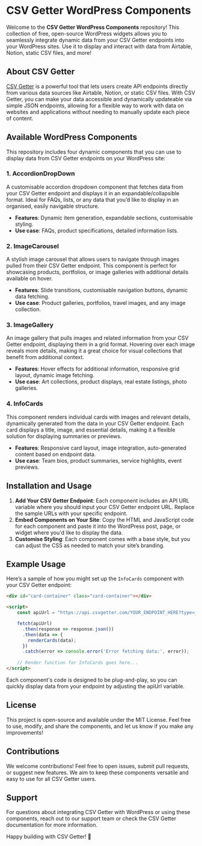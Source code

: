 # CSV Getter WordPress Components

Welcome to the **CSV Getter WordPress Components** repository! This collection of free, open-source WordPress widgets allows you to seamlessly integrate dynamic data from your CSV Getter endpoints into your WordPress sites. Use it to display and interact with data from Airtable, Notion, static CSV files, and more!

## About CSV Getter

[CSV Getter](https://csvgetter.com) is a powerful tool that lets users create API endpoints directly from various data sources like Airtable, Notion, or static CSV files. With CSV Getter, you can make your data accessible and dynamically updateable via simple JSON endpoints, allowing for a flexible way to work with data on websites and applications without needing to manually update each piece of content.

## Available WordPress Components

This repository includes four dynamic components that you can use to display data from CSV Getter endpoints on your WordPress site:

### 1. AccordionDropDown

A customisable accordion dropdown component that fetches data from your CSV Getter endpoint and displays it in an expandable/collapsible format. Ideal for FAQs, lists, or any data that you’d like to display in an organised, easily navigable structure.

- **Features**: Dynamic item generation, expandable sections, customisable styling.
- **Use case**: FAQs, product specifications, detailed information lists.

### 2. ImageCarousel

A stylish image carousel that allows users to navigate through images pulled from their CSV Getter endpoint. This component is perfect for showcasing products, portfolios, or image galleries with additional details available on hover.

- **Features**: Slide transitions, customisable navigation buttons, dynamic data fetching.
- **Use case**: Product galleries, portfolios, travel images, and any image collection.

### 3. ImageGallery

An image gallery that pulls images and related information from your CSV Getter endpoint, displaying them in a grid format. Hovering over each image reveals more details, making it a great choice for visual collections that benefit from additional context.

- **Features**: Hover effects for additional information, responsive grid layout, dynamic image fetching.
- **Use case**: Art collections, product displays, real estate listings, photo galleries.

### 4. InfoCards

This component renders individual cards with images and relevant details, dynamically generated from the data in your CSV Getter endpoint. Each card displays a title, image, and essential details, making it a flexible solution for displaying summaries or previews.

- **Features**: Responsive card layout, image integration, auto-generated content based on endpoint data.
- **Use case**: Team bios, product summaries, service highlights, event previews.

## Installation and Usage

1. **Add Your CSV Getter Endpoint**: Each component includes an API URL variable where you should input your CSV Getter endpoint URL. Replace the sample URLs with your specific endpoint.
2. **Embed Components on Your Site**: Copy the HTML and JavaScript code for each component and paste it into the WordPress post, page, or widget where you'd like to display the data.
3. **Customise Styling**: Each component comes with a base style, but you can adjust the CSS as needed to match your site’s branding.

## Example Usage

Here’s a sample of how you might set up the `InfoCards` component with your CSV Getter endpoint:

```html
<div id="card-container" class="card-container"></div>

<script>
	const apiUrl = "https://api.csvgetter.com/YOUR_ENDPOINT_HERE?type=json_records";

	fetch(apiUrl)
	  .then(response => response.json())
	  .then(data => {
		renderCards(data);
	  })
	  .catch(error => console.error('Error fetching data:', error));
  
	// Render function for InfoCards goes here...
</script>
```

Each component's code is designed to be plug-and-play, so you can quickly display data from your endpoint by adjusting the apiUrl variable.

## License
This project is open-source and available under the MIT License. Feel free to use, modify, and share the components, and let us know if you make any improvements!

## Contributions
We welcome contributions! Feel free to open issues, submit pull requests, or suggest new features. We aim to keep these components versatile and easy to use for all CSV Getter users.

## Support
For questions about integrating CSV Getter with WordPress or using these components, reach out to our support team or check the CSV Getter documentation for more information.

Happy building with CSV Getter! 🎉